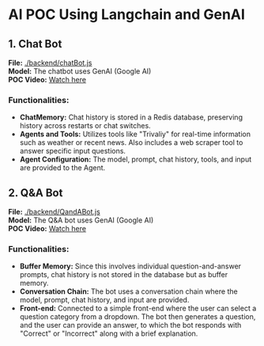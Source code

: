 # AI POC Using Langchain and GenAI

## 1. Chat Bot

**File:** [./backend/chatBot.js](./backend/chatBot.js)  
**Model:** The chatbot uses GenAI (Google AI)  
**POC Video:** [Watch here](https://imgur.com/a/langchain-chatbot-poc-1vMpVQG)

### Functionalities:

- **ChatMemory:** Chat history is stored in a Redis database, preserving history across restarts or chat switches.
- **Agents and Tools:** Utilizes tools like "Trivaliy" for real-time information such as weather or recent news. Also includes a web scraper tool to answer specific input questions.
- **Agent Configuration:** The model, prompt, chat history, tools, and input are provided to the Agent.

## 2. Q&A Bot

**File:** [./backend/QandABot.js](./backend/QandABot.js)  
**Model:** The Q&A bot uses GenAI (Google AI)  
**POC Video:** [Watch here](https://imgur.com/a/langchain-q-abot-poc-BuSVIOM)

### Functionalities:

- **Buffer Memory:** Since this involves individual question-and-answer prompts, chat history is not stored in the database but as buffer memory.
- **Conversation Chain:** The bot uses a conversation chain where the model, prompt, chat history, and input are provided.
- **Front-end:** Connected to a simple front-end where the user can select a question category from a dropdown. The bot then generates a question, and the user can provide an answer, to which the bot responds with "Correct" or "Incorrect" along with a brief explanation.
